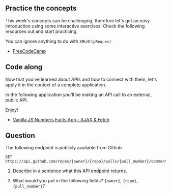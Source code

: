 ## Practice the concepts

This week's concepts can be challenging, therefore let's get an easy introduction using some interactive exercises! Check the following resources out and start practicing.

You can ignore anything to do with `XMLHttpRequest`

- [FreeCodeCamp](https://www.freecodecamp.org/news/a-practical-es6-guide-on-how-to-perform-http-requests-using-the-fetch-api-594c3d91a547/)

## Code along

Now that you've learned about APIs and how to connect with them, let's apply it in the context of a complete application.

In the following application you'll be making an API call to an external, public API.

Enjoy!

- [Vanilla JS Numbers Facts App - AJAX & Fetch](https://www.youtube.com/watch?v=tUE2Nic21BA)

## Question

The following endpoint is publicly available from Github

    GET https://api.github.com/repos/{owner}/{repo}/pulls/{pull_number}/comments

1. Describe in a sentence what this API endpoint returns.

<!--It returns a message which is not found(404) and object message
and documentation_url ({
message: "Not Found",
documentation_url: "https://developer.github.com/v3/pulls/comments/#list-comments-on-a-pull-request"
}) -->

2. What would you put in the following fields? `{owner}`, `{repo}`, `{pull_number}`?

<!-- {owner}: CodeYourFuture
     {repo}: js-exercises
    {pull_number}: 730-->
